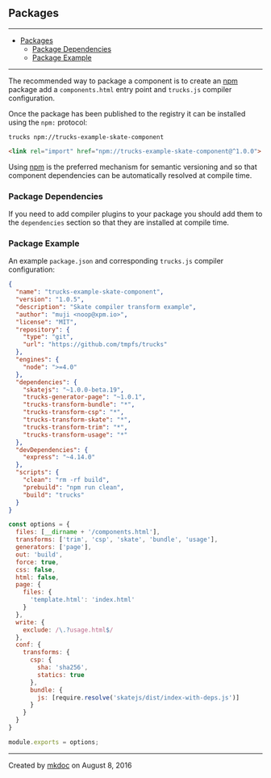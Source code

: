 ## Packages

---

- [Packages](#packages)
  - [Package Dependencies](#package-dependencies)
  - [Package Example](#package-example)

---

The recommended way to package a component is to create an [npm][] package add a `components.html` entry point and `trucks.js` compiler configuration.

Once the package has been published to the registry it can be installed using the `npm:` protocol:

```shell
trucks npm://trucks-example-skate-component
```

```html
<link rel="import" href="npm://trucks-example-skate-component@^1.0.0">
```

Using [npm][] is the preferred mechanism for semantic versioning and so that component dependencies can be automatically resolved at compile time.

### Package Dependencies

If you need to add compiler plugins to your package you should add them to the `dependencies` section so that they are installed at compile time.

### Package Example

An example `package.json` and corresponding `trucks.js` compiler configuration:

```json
{
  "name": "trucks-example-skate-component",
  "version": "1.0.5",
  "description": "Skate compiler transform example",
  "author": "muji <noop@xpm.io>",
  "license": "MIT",
  "repository": {
    "type": "git",
    "url": "https://github.com/tmpfs/trucks"
  },
  "engines": {
    "node": ">=4.0"
  },
  "dependencies": {
    "skatejs": "~1.0.0-beta.19",
    "trucks-generator-page": "~1.0.1",
    "trucks-transform-bundle": "*",
    "trucks-transform-csp": "*",
    "trucks-transform-skate": "*",
    "trucks-transform-trim": "*",
    "trucks-transform-usage": "*"
  },
  "devDependencies": {
    "express": "~4.14.0"
  },
  "scripts": {
    "clean": "rm -rf build",
    "prebuild": "npm run clean",
    "build": "trucks"
  }
}
```

```javascript
const options = {
  files: [__dirname + '/components.html'],
  transforms: ['trim', 'csp', 'skate', 'bundle', 'usage'],
  generators: ['page'],
  out: 'build',
  force: true,
  css: false,
  html: false,
  page: {
    files: {
      'template.html': 'index.html'
    } 
  },
  write: {
    exclude: /\.?usage.html$/
  },
  conf: {
    transforms: {
      csp: {
        sha: 'sha256',
        statics: true 
      },
      bundle: {
        js: [require.resolve('skatejs/dist/index-with-deps.js')]
      }
    }
  }
}

module.exports = options;
```

---

Created by [mkdoc](https://github.com/mkdoc/mkdoc) on August 8, 2016

[skatejs]: https://github.com/skatejs/skatejs
[webcomponents]: https://github.com/w3c/webcomponents
[shadow-dom]: https://w3c.github.io/webcomponents/spec/shadow/
[custom-elements]: https://www.w3.org/TR/custom-elements/
[html-imports]: https://w3c.github.io/webcomponents/spec/imports/
[html-templates]: https://html.spec.whatwg.org/multipage/scripting.html#the-template-element
[polymer]: https://www.polymer-project.org/1.0/
[react]: https://facebook.github.io/react/
[react-webcomponents]: https://github.com/facebook/react/issues/5052
[react-integration]: https://github.com/skatejs/react-integration
[mozilla-webcomponents]: https://hacks.mozilla.org/2014/12/mozilla-and-web-components/
[csp]: http://content-security-policy.com/
[npm]: https://www.npmjs.com/
[postcss]: https://github.com/postcss/postcss
[mkdoc]: https://github.com/mkdoc/mkdoc
[mkapi]: https://github.com/mkdoc/mkapi
[mkparse]: https://github.com/mkdoc/mkparse
[jshint]: http://jshint.com
[jscs]: http://jscs.info
[manual]: https://github.com/tmpfs/trucks/blob/master/manual
[examples]: https://github.com/tmpfs/trucks/blob/master/examples
[trucks]: https://github.com/tmpfs/trucks
[trucks-cli]: https://github.com/tmpfs/trucks/blob/master/packages/trucks-cli
[trucks-compiler]: https://github.com/tmpfs/trucks/blob/master/packages/trucks-compiler
[sources]: https://github.com/tmpfs/trucks/blob/master/packages/plugin-sources
[load]: https://github.com/tmpfs/trucks/blob/master/packages/plugin-load
[parse]: https://github.com/tmpfs/trucks/blob/master/packages/plugin-parse
[transform]: https://github.com/tmpfs/trucks/blob/master/packages/plugin-transform
[generate]: https://github.com/tmpfs/trucks/blob/master/packages/plugin-generate
[write]: https://github.com/tmpfs/trucks/blob/master/packages/plugin-write
[transform-csp]: https://github.com/tmpfs/trucks/blob/master/packages/transform-csp
[bundle]: https://github.com/tmpfs/trucks/blob/master/packages/transform-bundle
[copy]: https://github.com/tmpfs/trucks/blob/master/packages/transform-copy
[skate]: https://github.com/tmpfs/trucks/blob/master/packages/transform-skate
[stylus]: https://github.com/tmpfs/trucks/blob/master/packages/transform-stylus
[less]: https://github.com/tmpfs/trucks/blob/master/packages/transform-less
[sass]: https://github.com/tmpfs/trucks/blob/master/packages/transform-sass
[trim]: https://github.com/tmpfs/trucks/blob/master/packages/transform-trim
[tree]: https://github.com/tmpfs/trucks/blob/master/packages/transform-tree
[usage]: https://github.com/tmpfs/trucks/blob/master/packages/transform-usage
[style-extract]: https://github.com/tmpfs/trucks/blob/master/packages/transform-style-extract
[style-inject]: https://github.com/tmpfs/trucks/blob/master/packages/transform-style-inject
[resolver-core]: https://github.com/tmpfs/trucks/blob/master/packages/resolver-core
[resolver-file]: https://github.com/tmpfs/trucks/blob/master/packages/resolver-file
[resolver-http]: https://github.com/tmpfs/trucks/blob/master/packages/resolver-http
[resolver-npm]: https://github.com/tmpfs/trucks/blob/master/packages/resolver-npm
[generator-page]: https://github.com/tmpfs/trucks/blob/master/packages/generator-page
[standalone-manual]: https://github.com/tmpfs/trucks/blob/master/manual/standalone.md
[less-css]: http://lesscss.org/
[sass-css]: http://sass-lang.com/
[stylus-css]: http://stylus-lang.com/
[node-sass]: https://github.com/sass/node-sass
[archy]: https://github.com/substack/node-archy

